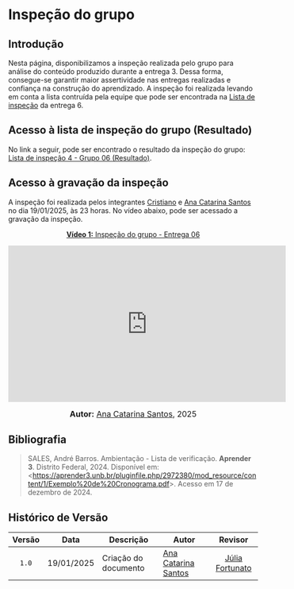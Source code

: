 # Inspeção do grupo

## Introdução

Nesta página, disponibilizamos a inspeção realizada pelo grupo para análise do conteúdo produzido durante a entrega 3. Dessa forma, consegue-se garantir maior assertividade nas entregas realizadas e confiança na construção do aprendizado. A inspeção foi realizada levando em conta a lista contruída pela equipe que pode ser encontrada na [Lista de inspeção](inspec.pdf) da entrega 6.

## Acesso à lista de inspeção do grupo (Resultado)

No link a seguir, pode ser encontrado o resultado da inspeção do grupo: [Lista de inspeção 4 - Grupo 06 (Resultado)](Inspeção-Grupo6.pdf).

## Acesso à gravação da inspeção

A inspeção foi realizada pelos integrantes [Cristiano](https://github.com/CristianoMoraiss) e [Ana Catarina Santos](https://github.com/mauricio-araujoo) no dia 19/01/2025, às 23 horas. No vídeo abaixo, pode ser acessado a gravação da inspeção.

<div align="center">

<p style="text-align: center"><a href="https://youtu.be/HrJNZuBqBWA?si=dplxayTijcsrO4Ba" target="blanket"><b>Vídeo 1:</b> Inspeção do grupo - Entrega 06</a></p>

<iframe width="560" height="315" src="https://www.youtube.com/embed/HrJNZuBqBWA?si=VZXlVqP81ylPZPum" title="YouTube video player" frameborder="0" allow="accelerometer; autoplay; clipboard-write; encrypted-media; gyroscope; picture-in-picture; web-share" referrerpolicy="strict-origin-when-cross-origin" allowfullscreen></iframe>

<font size="3"><p style="text-align: center"><b>Autor:</b> <a href="https://github.com/an4catarina">Ana Catarina Santos</a>, 2025</p></font>

</div>

## Bibliografia

> SALES, André Barros. Ambientação - Lista de verificação. **Aprender 3**. Distrito Federal, 2024. Disponível em: <<https://aprender3.unb.br/pluginfile.php/2972380/mod_resource/content/1/Exemplo%20de%20Cronograma.pdf>>. Acesso em 17 de dezembro de 2024.

## Histórico de Versão

| Versão | Data       | Descrição            | Autor                                                 |                        Revisor                        |
| :----: | ---------- | -------------------- | ----------------------------------------------------- | :---------------------------------------------------: |
| `1.0`  | 19/01/2025 | Criação do documento | [Ana Catarina Santos](https://github.com/an4catarina) | [Júlia Fortunato](https://github.com/julia-fortunato) |
